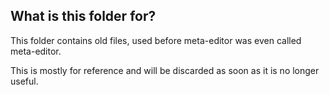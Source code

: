 ## What is this folder for?
This folder contains old files, used before meta-editor was even called meta-editor.

This is mostly for reference and will be discarded as soon as it is no longer useful.
 